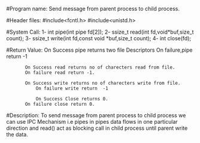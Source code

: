 #Program name:
 Send message from parent process to child process.


#Header files:  #include<fcntl.h>
                #include<unistd.h>
   

#System Call:   1-  int pipe(int pipe fd[2]);
		2-  ssize_t read(int fd,void*buf,size_t count);
		3-  ssize_t write(int fd,const void *buf,size_t count);
		4-  int close(fd);

#Return Value: 
	       On Success pipe returns two file Descriptors
	       On failure,pipe return -1

	       On Success read returns no of charecters read from file.
	       On failure read return -1.

	       On Success write returns no of charecters write from file.
               On failure write return  -1

               On Success Close returns 0.
	       On failure close return 0.


#Description:
              To send message from parent process to child process we can use IPC Mechanism
              i.e pipes in pipes data flows in one particular direction and read() act as blocking call in child process until parent write the data.

